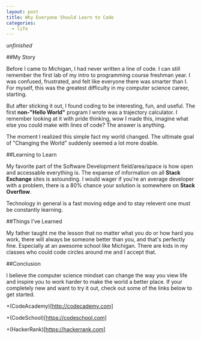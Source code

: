 ```yaml
---
layout: post
title: Why Everyone Should Learn to Code
categories:
  - life
---
```


*unfinished*

##My Story

Before I came to Michigan, I had never written a line of code. I can still remember the first lab of my intro to programming course freshman year. I was confused, frustrated, and felt like everyone there was smarter than I. For myself, this was the greatest difficulty in my computer science career, starting.

But after sticking it out, I found coding to be interesting, fun, and useful. The first **non-"Hello World"** program I wrote was a trajectory calculator. I remember looking at it with pride thinking, wow I made this, imagine what else you could make with lines of code? The answer is anything.

The moment I realized this simple fact my world changed. The ultimate goal of "Changing the World" suddenly seemed a lot more doable. 

##Learning to Learn

My favorite part of the Software Development field/area/space is how open and accessable everything is. The expanse of information on all **Stack Exchange** sites is astounding. I would wager if you're an average developer with a problem, there is a 80% chance your solution is somewhere on **Stack Overflow**. 

Technology in general is a fast moving edge and to stay relevent one must be constantly learning. 

##Things I've Learned

My father taught me the lesson that no matter what you do or how hard you work, there will always be someone better than you, and that's perfectly fine. Especially at an awesome school like Michigan. There are kids in my classes who could code circles around me and I accept that. 

##Conclusion

I believe the computer science mindset can change the way you view life and inspire you to work harder to make the world a better place. If your completely new and want to try it out, check out some of the links below to get started.

+(CodeAcademy)[http://codecademy.com]

+(CodeSchool)[https://codeschool.com]

+(HackerRank)[https://hackerrank.com]




